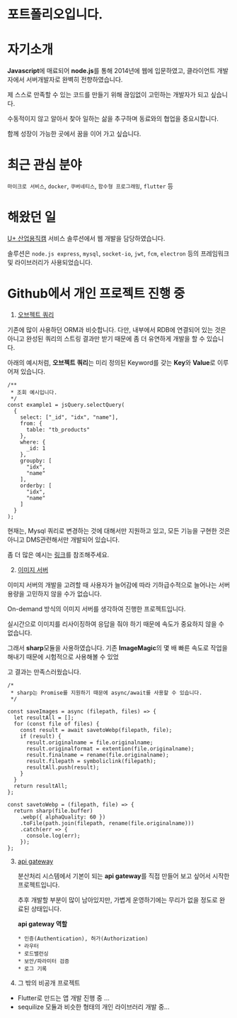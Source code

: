 # 포트폴리오입니다. 

# 자기소개

**Javascript**에 매료되어 **node.js**를 통해 2014년에 웹에 입문하였고, 클라이언트 개발자에서 서버개발자로 완벽히 전향하였습니다.

제 스스로 만족할 수 있는 코드를 만들기 위해 끊임없이 고민하는 개발자가 되고 싶습니다.

수동적이지 않고 알아서 찾아 일하는 삶을 추구하며 동료와의 협업을 중요시합니다.

함께 성장이 가능한 곳에서 꿈을 이어 가고 싶습니다.

# 최근 관심 분야

`마이크로 서비스`, `docker`, `쿠버네티스`, `함수형 프로그래밍`, `flutter` 등



# 해왔던 일

[U+ 산업용직캠](http://www.uplus.co.kr/biz/m2m/mmtom/InitBzMtmmLc.hpi) 서비스 솔루션에서 웹 개발을 담당하였습니다. 

솔루션은 `node.js express`, `mysql`, `socket-io`, `jwt`, `fcm`, `electron` 등의 프레임워크 및 라이브러리가 사용되었습니다.



# Github에서 개인 프로젝트 진행 중

1. [오브젝트 쿼리](https://github.com/soulst9/jsQuery)

기존에 많이 사용하던 ORM과 비슷합니다. 다만, 내부에서 RDB에 연결되어 있는 것은 아니고 완성된 쿼리의 스트링 결과만 받기 때문에 좀 더 유연하게 개발을 할 수 있습니다.

아래의 예시처럼, **오브젝트 쿼리**는 미리 정의된 Keyword를 갖는 **Key**와 **Value**로 이루어져 있습니다.

```
/**
 * 조회 예시입니다.
 */
const example1 = jsQuery.selectQuery(
  {
    select: ["_id", "idx", "name"],
    from: { 
      table: "tb_products"
    },
    where: {
      _id: 1
    },
    groupby: [
      "idx",
      "name"
    ],
    orderby: [
      "idx",
      "name"
    ]
  }
);
```

현재는, Mysql 쿼리로 변경하는 것에 대해서만 지원하고 있고, 모든 기능을 구현한 것은 아니고 DMS관련해서만 개발되어 있습니다.

좀 더 많은 예시는 [링크](https://github.com/soulst9/jsQuery)를 참조해주세요.

2. [이미지 서버](https://github.com/soulst9/image_server)

이미지 서버의 개발을 고려할 때 사용자가 늘어감에 따라 기하급수적으로 늘어나는 서버용량을 고민하지 않을 수가 없습니다.

On-demand 방식의 이미지 서버를 생각하여 진행한 프로젝트입니다.

실시간으로 이미지를 리사이징하여 응답을 줘야 하기 때문에 속도가 중요하지 않을 수 없습니다.

그래서 **sharp**모듈을 사용하였습니다. 기존 **ImageMagic**의 몇 배 빠른 속도로 작업을 해내기 때문에 시험적으로 사용해볼 수 있었

고 결과는 만족스러웠습니다.

```
/*
 * sharp는 Promise를 지원하기 때문에 async/await를 사용할 수 있습니다.
 */

const saveImages = async (filepath, files) => {
  let resultAll = [];
  for (const file of files) {
    const result = await savetoWebp(filepath, file);
    if (result) {
      result.originalname = file.originalname;
      result.originalformat = extention(file.originalname);
      result.finalname = rename(file.originalname);
      result.filepath = symboliclink(filepath);
      resultAll.push(result);
    }
  }
  return resultAll;
};

const savetoWebp = (filepath, file) => {
  return sharp(file.buffer)
    .webp({ alphaQuality: 60 })
    .toFile(path.join(filepath, rename(file.originalname)))
    .catch(err => {
      console.log(err);
    });
};
```



3. [api gateway](https://github.com/soulst9/apiGateway)

   분산처리 시스템에서 기본이 되는 **api gateway**를 직접 만들어 보고 싶어서 시작한 프로젝트입니다.

   추후 개발할 부분이 많이 남아있지만, 가볍게 운영하기에는 무리가 없을 정도로 완료된 상태입니다.

   

   **api gateway 역할**

   ```
   * 인증(Authentication), 허가(Authorization)
   * 라우터
   * 로드밸런싱
   * 보안/파라미터 검증
   * 로그 기록 
   ```

   

4. 그 밖의 비공개 프로젝트

* Flutter로 만드는 앱 개발 진행 중 ...
* sequilize 모듈과 비슷한 형태의 개인 라이브러리 개발 중...











